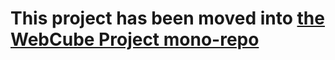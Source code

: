 

# This project has been moved into [the WebCube Project mono-repo](https://github.com/dexteryy/Project-WebCube/tree/master/packages/hifetch)
